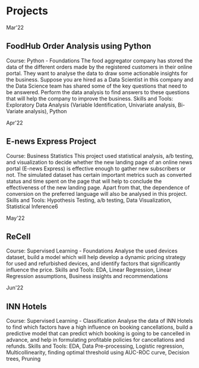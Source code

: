 # Projects
Mar'22
## FoodHub Order Analysis using Python
Course: Python - Foundations
The food aggregator company has stored the data of the different orders made by the registered customers in their online portal. They want to analyse the data to draw some actionable insights for the business. Suppose you are hired as a Data Scientist in this company and the Data Science team has shared some of the key questions that need to be answered. Perform the data analysis to find answers to these questions that will help the company to improve the business.
Skills and Tools: Exploratory Data Analysis (Variable Identification, Univariate analysis, Bi-Variate analysis), Python

Apr'22
## E-news Express Project
Course: Business Statistics
This project used statistical analysis, a/b testing, and visualization to decide whether the new landing page of an online news portal (E-news Express) is effective enough to gather new subscribers or not. The simulated dataset has certain important metrics such as converted status and time spent on the page that will help to conclude the effectiveness of the new landing page. Apart from that, the dependence of conversion on the preferred language will also be analysed in this project.
Skills and Tools: Hypothesis Testing, a/b testing, Data Visualization, Statistical Inference6

May'22
## ReCell
Course: Supervised Learning - Foundations
Analyse the used devices dataset, build a model which will help develop a dynamic pricing strategy for used and refurbished devices, and identify factors that significantly influence the price.
Skills and Tools: EDA, Linear Regression, Linear Regression assumptions, Business insights and recommendations


Jun'22
## INN Hotels
Course: Supervised Learning - Classification
Analyse the data of INN Hotels to find which factors have a high influence on booking cancellations, build a predictive model that can predict which booking is going to be cancelled in advance, and help in formulating profitable policies for cancellations and refunds.
Skills and Tools: EDA, Data Pre-processing, Logistic regression, Multicollinearity, finding optimal threshold using AUC-ROC curve, Decision trees, Pruning
